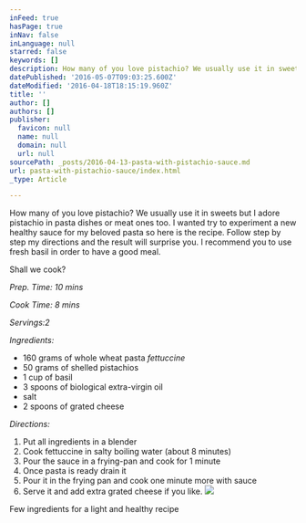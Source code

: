 ```yaml
---
inFeed: true
hasPage: true
inNav: false
inLanguage: null
starred: false
keywords: []
description: How many of you love pistachio? We usually use it in sweets but I adore pistachio in pasta dishes or meat ones too. I wanted try to experiment a new healthy sauce for my beloved pasta so here is the recipe. Follow step by step my directions and the result will surprise you. I recommend you to use fresh basil in order to have a good meal.
datePublished: '2016-05-07T09:03:25.600Z'
dateModified: '2016-04-18T18:15:19.960Z'
title: ''
author: []
authors: []
publisher:
  favicon: null
  name: null
  domain: null
  url: null
sourcePath: _posts/2016-04-13-pasta-with-pistachio-sauce.md
url: pasta-with-pistachio-sauce/index.html
_type: Article

---
```

How many of you love pistachio? We usually use it in sweets but I adore pistachio in pasta dishes or meat ones too. I wanted try to experiment a new healthy sauce for my beloved pasta so here is the recipe. Follow step by step my directions and the result will surprise you. I recommend you to use fresh basil in order to have a good meal.

Shall we cook?

_Prep. Time: 10 mins_

_Cook Time: 8 mins_

_Servings:2_

_Ingredients:_

* 160 grams of whole wheat pasta _fettuccine_
* 50 grams of shelled pistachios
* 1 cup of basil
* 3 spoons of biological extra-virgin oil
* salt
* 2 spoons of grated cheese

_Directions:_

1. Put all ingredients in a blender
2. Cook fettuccine in salty boiling water (about 8 minutes)
3. Pour the sauce in a frying-pan and cook for 1 minute
4. Once pasta is ready drain it
5. Pour it in the frying pan and cook one minute more with sauce
6. Serve it and add extra grated cheese if you like.
![](https://the-grid-user-content.s3-us-west-2.amazonaws.com/7b35b716-9a68-44c3-9a2f-f2f28c75fb58.jpg)

Few ingredients for a light and healthy recipe